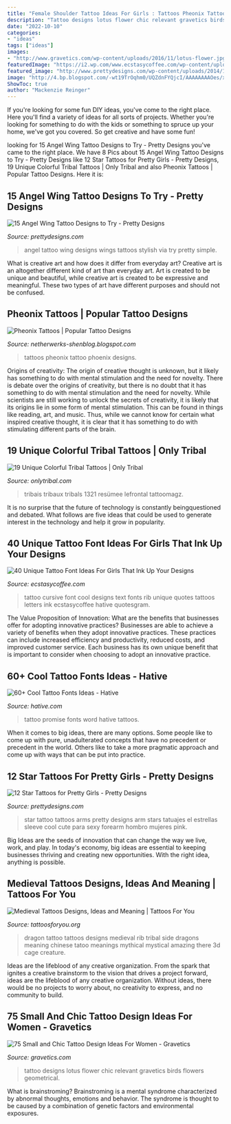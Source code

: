 ```yaml
---
title: "Female Shoulder Tattoo Ideas For Girls : Tattoos Pheonix Tattoo Phoenix Designs"
description: "Tattoo designs lotus flower chic relevant gravetics birds flowers geometrical"
date: "2022-10-10"
categories:
- "ideas"
tags: ["ideas"]
images:
- "http://www.gravetics.com/wp-content/uploads/2016/11/lotus-flower.jpg"
featuredImage: "https://i2.wp.com/www.ecstasycoffee.com/wp-content/uploads/2016/09/Cursive-Text-Tattoo-on-Rib.jpg"
featured_image: "http://www.prettydesigns.com/wp-content/uploads/2014/11/Stylish-Angel-Wing-Tattoo.jpg"
image: "http://4.bp.blogspot.com/-wt19TrOqhm0/UQZdnFYQjcI/AAAAAAAAOes/xCyNjQhl4ck/s1600/final-version-of-phoenix-tattoo-622621.jpg"
ShowToc: true
author: "Mackenzie Reinger"
---
```



If you're looking for some fun DIY ideas, you've come to the right place. Here you'll find a variety of ideas for all sorts of projects. Whether you're looking for something to do with the kids or something to spruce up your home, we've got you covered. So get creative and have some fun!

	

		
looking for 15 Angel Wing Tattoo Designs to Try - Pretty Designs you've came to the right place. We have 8 Pics about 15 Angel Wing Tattoo Designs to Try - Pretty Designs like 12 Star Tattoos for Pretty Girls - Pretty Designs, 19 Unique Colorful Tribal Tattoos | Only Tribal and also Pheonix Tattoos | Popular Tattoo Designs. Here it is:
		
    
## 15 Angel Wing Tattoo Designs To Try - Pretty Designs

<img loading=lazy src="http://www.prettydesigns.com/wp-content/uploads/2014/11/Stylish-Angel-Wing-Tattoo.jpg" onerror="this.onerror=null;this.src='https://tse3.mm.bing.net/th?id=OIP.WlNl2DOuVdyb3wO3UzmNKQHaLi&amp;pid=15.1';" alt="15 Angel Wing Tattoo Designs to Try - Pretty Designs">

_Source: prettydesigns.com_

>angel tattoo wing designs wings tattoos stylish via try pretty simple. 

	

What is creative art and how does it differ from everyday art?
Creative art is an altogether different kind of art than everyday art. Art is created to be unique and beautiful, while creative art is created to be expressive and meaningful. These two types of art have different purposes and should not be confused.

    
## Pheonix Tattoos | Popular Tattoo Designs

<img loading=lazy src="http://4.bp.blogspot.com/-wt19TrOqhm0/UQZdnFYQjcI/AAAAAAAAOes/xCyNjQhl4ck/s1600/final-version-of-phoenix-tattoo-622621.jpg" onerror="this.onerror=null;this.src='https://tse3.mm.bing.net/th?id=OIP.10G-wLQS9jDcZ8PFjOI3ewHaNb&amp;pid=15.1';" alt="Pheonix Tattoos | Popular Tattoo Designs">

_Source: netherwerks-shenblog.blogspot.com_

>tattoos pheonix tattoo phoenix designs. 

	

Origins of creativity: The origin of creative thought is unknown, but it likely has something to do with mental stimulation and the need for novelty.
There is debate over the origins of creativity, but there is no doubt that it has something to do with mental stimulation and the need for novelty. While scientists are still working to unlock the secrets of creativity, it is likely that its origins lie in some form of mental stimulation. This can be found in things like reading, art, and music. Thus, while we cannot know for certain what inspired creative thought, it is clear that it has something to do with stimulating different parts of the brain.

    
## 19 Unique Colorful Tribal Tattoos | Only Tribal

<img loading=lazy src="https://www.onlytribal.com/wp-content/uploads/2015/10/Colorful-Tribal-Tattoos-for-Men1.jpg" onerror="this.onerror=null;this.src='https://tse2.mm.bing.net/th?id=OIP.8x1cPBllT6KoMiO65EvfNwHaJ7&amp;pid=15.1';" alt="19 Unique Colorful Tribal Tattoos | Only Tribal">

_Source: onlytribal.com_

>tribais tribaux tribals 1321 resümee lefrontal tattoomagz. 

	

It is no surprise that the future of technology is constantly beingquestioned and debated. What follows are five ideas that could be used to generate interest in the technology and help it grow in popularity.

    
## 40 Unique Tattoo Font Ideas For Girls That Ink Up Your Designs

<img loading=lazy src="https://i2.wp.com/www.ecstasycoffee.com/wp-content/uploads/2016/09/Cursive-Text-Tattoo-on-Rib.jpg" onerror="this.onerror=null;this.src='https://tse2.mm.bing.net/th?id=OIP.SMcF2KIC9rVLAts-Ox3xEgHaFj&amp;pid=15.1';" alt="40 Unique Tattoo Font Ideas For Girls That Ink Up Your Designs">

_Source: ecstasycoffee.com_

>tattoo cursive font cool designs text fonts rib unique quotes tattoos letters ink ecstasycoffee hative quotesgram. 

	

The Value Proposition of Innovation: What are the benefits that businesses offer for adopting innovative practices?
Businesses are able to achieve a variety of benefits when they adopt innovative practices. These practices can include increased efficiency and productivity, reduced costs, and improved customer service. Each business has its own unique benefit that is important to consider when choosing to adopt an innovative practice.

    
## 60+ Cool Tattoo Fonts Ideas - Hative

<img loading=lazy src="https://hative.com/wp-content/uploads/2014/02/font-tattoos/promise-word-tattoo-idea-13.jpg" onerror="this.onerror=null;this.src='https://tse3.mm.bing.net/th?id=OIP.VZtPGUvXQCzEU1hE8otduQHaE8&amp;pid=15.1';" alt="60+ Cool Tattoo Fonts Ideas - Hative">

_Source: hative.com_

>tattoo promise fonts word hative tattoos. 

	

When it comes to big ideas, there are many options. Some people like to come up with pure, unadulterated concepts that have no precedent or precedent in the world. Others like to take a more pragmatic approach and come up with ways that can be put into practice. 

    
## 12 Star Tattoos For Pretty Girls - Pretty Designs

<img loading=lazy src="http://www.prettydesigns.com/wp-content/uploads/2014/12/Star-Tattoo-on-Arms.jpg" onerror="this.onerror=null;this.src='https://tse4.mm.bing.net/th?id=OIP.u83yNokE4H2NiIDBwWvhjAHaJ4&amp;pid=15.1';" alt="12 Star Tattoos for Pretty Girls - Pretty Designs">

_Source: prettydesigns.com_

>star tattoo tattoos arms pretty designs arm stars tatuajes el estrellas sleeve cool cute para sexy forearm hombro mujeres pink. 

	

Big Ideas are the seeds of innovation that can change the way we live, work, and play. In today's economy, big ideas are essential to keeping businesses thriving and creating new opportunities. With the right idea, anything is possible.

    
## Medieval Tattoos Designs, Ideas And Meaning | Tattoos For You

<img loading=lazy src="https://www.tattoosforyou.org/wp-content/uploads/2016/03/Medieval-Tattoos-for-Women.jpg" onerror="this.onerror=null;this.src='https://tse1.mm.bing.net/th?id=OIP.t-wOacQLrC0g21CERprJvwHaJ4&amp;pid=15.1';" alt="Medieval Tattoos Designs, Ideas and Meaning | Tattoos For You">

_Source: tattoosforyou.org_

>dragon tattoo tattoos designs medieval rib tribal side dragons meaning chinese tatoo meanings mythical mystical amazing there 3d cage creature. 

	

Ideas are the lifeblood of any creative organization. From the spark that ignites a creative brainstorm to the vision that drives a project forward, ideas are the lifeblood of any creative organization. Without ideas, there would be no projects to worry about, no creativity to express, and no community to build.

    
## 75 Small And Chic Tattoo Design Ideas For Women - Gravetics

<img loading=lazy src="http://www.gravetics.com/wp-content/uploads/2016/11/lotus-flower.jpg" onerror="this.onerror=null;this.src='https://tse2.mm.bing.net/th?id=OIP.78EH3BX0xJR5Q_l8bkmb4wHaJ3&amp;pid=15.1';" alt="75 Small and Chic Tattoo Design Ideas For Women - Gravetics">

_Source: gravetics.com_

>tattoo designs lotus flower chic relevant gravetics birds flowers geometrical. 

	

What is brainstroming?
Brainstroming is a mental syndrome characterized by abnormal thoughts, emotions and behavior. The syndrome is thought to be caused by a combination of genetic factors and environmental exposures.

